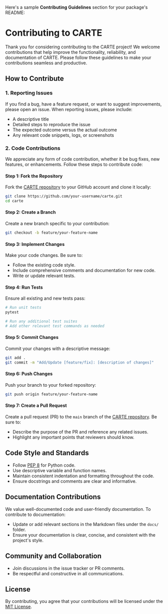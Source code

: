 Here's a sample **Contributing Guidelines** section for your package's README:

# Contributing to CARTE

Thank you for considering contributing to the CARTE project! We welcome contributions that help improve the functionality, reliability, and documentation of CARTE. Please follow these guidelines to make your contributions seamless and productive.

## How to Contribute

### 1. Reporting Issues
If you find a bug, have a feature request, or want to suggest improvements, please open an issue. When reporting issues, please include:

- A descriptive title
- Detailed steps to reproduce the issue
- The expected outcome versus the actual outcome
- Any relevant code snippets, logs, or screenshots

### 2. Code Contributions
We appreciate any form of code contribution, whether it be bug fixes, new features, or enhancements. Follow these steps to contribute code:

#### Step 1: Fork the Repository
Fork the [CARTE repository](https://github.com/soda-inria/carte) to your GitHub account and clone it locally:
```bash
git clone https://github.com/your-username/carte.git
cd carte
```

#### Step 2: Create a Branch
Create a new branch specific to your contribution:
```bash
git checkout -b feature/your-feature-name
```

#### Step 3: Implement Changes
Make your code changes. Be sure to:
- Follow the existing code style.
- Include comprehensive comments and documentation for new code.
- Write or update relevant tests.

#### Step 4: Run Tests
Ensure all existing and new tests pass:
```bash
# Run unit tests
pytest

# Run any additional test suites
# Add other relevant test commands as needed
```

#### Step 5: Commit Changes
Commit your changes with a descriptive message:
```bash
git add .
git commit -m "Add/Update [feature/fix]: [description of changes]"
```

#### Step 6: Push Changes
Push your branch to your forked repository:
```bash
git push origin feature/your-feature-name
```

#### Step 7: Create a Pull Request
Create a pull request (PR) to the `main` branch of the [CARTE repository](https://github.com/soda-inria/carte). Be sure to:
- Describe the purpose of the PR and reference any related issues.
- Highlight any important points that reviewers should know.

## Code Style and Standards
- Follow [PEP 8](https://www.python.org/dev/peps/pep-0008/) for Python code.
- Use descriptive variable and function names.
- Maintain consistent indentation and formatting throughout the code.
- Ensure docstrings and comments are clear and informative.

## Documentation Contributions
We value well-documented code and user-friendly documentation. To contribute to documentation:
- Update or add relevant sections in the Markdown files under the `docs/` folder.
- Ensure your documentation is clear, concise, and consistent with the project's style.

## Community and Collaboration
- Join discussions in the issue tracker or PR comments.
- Be respectful and constructive in all communications.

## License
By contributing, you agree that your contributions will be licensed under the [MIT License](LICENSE).


